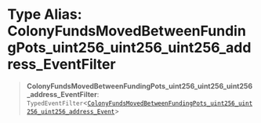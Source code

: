 # Type Alias: ColonyFundsMovedBetweenFundingPots\_uint256\_uint256\_uint256\_address\_EventFilter

> **ColonyFundsMovedBetweenFundingPots\_uint256\_uint256\_uint256\_address\_EventFilter**: `TypedEventFilter`\<[`ColonyFundsMovedBetweenFundingPots_uint256_uint256_uint256_address_Event`](ColonyFundsMovedBetweenFundingPots_uint256_uint256_uint256_address_Event.md)\>
